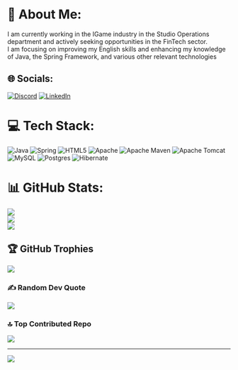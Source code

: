 # 💫 About Me:
I am currently working in the IGame industry in the Studio Operations department and actively seeking opportunities in the FinTech sector. <br>I am focusing on improving my English skills and enhancing my knowledge of Java, the Spring Framework, and various other relevant technologies


## 🌐 Socials:
[![Discord](https://img.shields.io/badge/Discord-%237289DA.svg?logo=discord&logoColor=white)](https://discord.gg/teecry) [![LinkedIn](https://img.shields.io/badge/LinkedIn-%230077B5.svg?logo=linkedin&logoColor=white)](www.linkedin.com/in/kuntsevych) 

# 💻 Tech Stack:
![Java](https://img.shields.io/badge/java-%23ED8B00.svg?style=flat&logo=openjdk&logoColor=white) ![Spring](https://img.shields.io/badge/spring-%236DB33F.svg?style=flat&logo=spring&logoColor=white) ![HTML5](https://img.shields.io/badge/html5-%23E34F26.svg?style=flat&logo=html5&logoColor=white) ![Apache](https://img.shields.io/badge/apache-%23D42029.svg?style=flat&logo=apache&logoColor=white) ![Apache Maven](https://img.shields.io/badge/Apache%20Maven-C71A36?style=flat&logo=Apache%20Maven&logoColor=white) ![Apache Tomcat](https://img.shields.io/badge/apache%20tomcat-%23F8DC75.svg?style=flat&logo=apache-tomcat&logoColor=black) ![MySQL](https://img.shields.io/badge/mysql-4479A1.svg?style=flat&logo=mysql&logoColor=white) ![Postgres](https://img.shields.io/badge/postgres-%23316192.svg?style=flat&logo=postgresql&logoColor=white) ![Hibernate](https://img.shields.io/badge/Hibernate-59666C?style=flat&logo=Hibernate&logoColor=white)
# 📊 GitHub Stats:
![](https://github-readme-stats.vercel.app/api?username=KntsvMx&theme=dark&hide_border=false&include_all_commits=true&count_private=true)<br/>
![](https://github-readme-streak-stats.herokuapp.com/?user=KntsvMx&theme=dark&hide_border=false)<br/>
![](https://github-readme-stats.vercel.app/api/top-langs/?username=KntsvMx&theme=dark&hide_border=false&include_all_commits=true&count_private=true&layout=compact)

## 🏆 GitHub Trophies
![](https://github-profile-trophy.vercel.app/?username=KntsvMx&theme=vue-dark&no-frame=false&no-bg=false&margin-w=4)

### ✍️ Random Dev Quote
![](https://quotes-github-readme.vercel.app/api?type=horizontal&theme=radical)

### 🔝 Top Contributed Repo
![](https://github-contributor-stats.vercel.app/api?username=KntsvMx&limit=5&theme=dark&combine_all_yearly_contributions=true)

---
[![](https://visitcount.itsvg.in/api?id=KntsvMx&icon=1&color=10)](https://visitcount.itsvg.in)

<!-- Proudly created with GPRM ( https://gprm.itsvg.in ) -->
